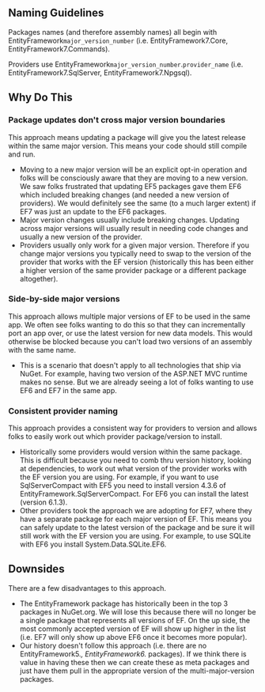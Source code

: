## Naming Guidelines
Packages names (and therefore assembly names) all begin with EntityFramework`major_version_number` (i.e. EntityFramework7.Core, EntityFramework7.Commands). 

Providers use EntityFramework`major_version_number`.`provider_name` (i.e. EntityFramework7.SqlServer, EntityFramework7.Npgsql). 

## Why Do This

### Package updates don't cross major version boundaries
This approach means updating a package will give you the latest release within the same major version. This means your code should still compile and run. 
* Moving to a new major version will be an explicit opt-in operation and folks will be consciously aware that they are moving to a new version. We saw folks frustrated that updating EF5 packages gave them EF6 which included breaking changes (and needed a new version of providers). We would definitely see the same (to a much larger extent) if EF7 was just an update to the EF6 packages.
* Major version changes usually include breaking changes. Updating across major versions will usually result in needing code changes and usually a new version of the provider.
* Providers usually only work for a given major version. Therefore if you change major versions you typically need to swap to the version of the provider that works with the EF version (historically this has been either a higher version of the same provider package or a different package altogether).

### Side-by-side major versions
This approach allows multiple major versions of EF to be used in the same app. We often see folks wanting to do this so that they can incrementally port an app over, or use the latest version for new data models. This would otherwise be blocked because you can't load two versions of an assembly with the same name.
* This is a scenario that doesn't apply to all technologies that ship via NuGet. For example, having two version of the ASP.NET MVC runtime makes no sense. But we are already seeing a lot of folks wanting to use EF6 and EF7 in the same app.

### Consistent provider naming
This approach provides a consistent way for providers to version and allows folks to easily work out which provider package/version to install.
* Historically some providers would version within the same package. This is difficult because you need to comb thru version history, looking at dependencies, to work out what version of the provider works with the EF version you are using. For example, if you want to use SqlServerCompact with EF5 you need to install version 4.3.6 of EntityFramework.SqlServerCompact. For EF6 you can install the latest (version 6.1.3).
* Other providers took the approach we are adopting for EF7, where they have a separate package for each major version of EF. This means you can safely update to the latest version of the package and be sure it will still work with the EF version you are using. For example, to use SQLite with EF6 you install System.Data.SQLite.EF6. 

## Downsides
There are a few disadvantages to this approach.
* The EntityFramework package has historically been in the top 3 packages in NuGet.org. We will lose this because there will no longer be a single package that represents all versions of EF. On the up side, the most commonly accepted version of EF will show up higher in the list (i.e. EF7 will only show up above EF6 once it becomes more popular).
* Our history doesn't follow this approach (i.e. there are no EntityFramework5.*, EntityFramework6.* packages). If we think there is value in having these then we can create these as meta packages and just have them pull in the appropriate version of the multi-major-version packages.
